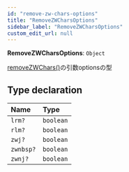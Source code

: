 ```yaml
---
id: "remove-zw-chars-options"
title: "RemoveZWCharsOptions"
sidebar_label: "RemoveZWCharsOptions"
custom_edit_url: null
---
```


**RemoveZWCharsOptions**: `Object`

[removeZWChars()](../functions/removeZWChars.md)の引数optionsの型

## Type declaration

| Name | Type |
| :------ | :------ |
| `lrm?` | `boolean` |
| `rlm?` | `boolean` |
| `zwj?` | `boolean` |
| `zwnbsp?` | `boolean` |
| `zwnj?` | `boolean` |
